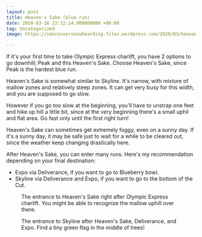 ```yaml
---
layout: post
title: Heaven's Sake (blue run)
date: 2020-03-16 22:12:14.000000000 +00:00
tag: Uncategorized
image: https://vancouversnowboarding.files.wordpress.com/2020/03/heavens.png

---
```

<!-- wp:paragraph -->
<p>If it's your first time to take Olympic Express charlift, you have 2 options to go downhill; Peak and this Heaven's Sake. Choose Heaven's Sake, since Peak is the hardest blue run.</p>
<!-- /wp:paragraph -->

<!-- wp:paragraph -->
<p>Heaven's Sake is somewhat similar to Skyline. It's narrow, with mixture of mallow zones and relatively steep zones. It can get very busy for this width, and you are supposed to go slow. </p>
<!-- /wp:paragraph -->

<!-- wp:paragraph -->
<p>However if you go too slow at the beginning, you'll have to unstrap one feet and hike up hill a little bit, since at the very beginning there's a small uphil and flat area. Go fast only until the first right turn!</p>
<!-- /wp:paragraph -->

<!-- wp:paragraph -->
<p>Heaven's Sake can sometimes get extremely foggy, even on a sunny day. If it's a sunny day, it may be safe just to wait for a while to be cleared out, since the weather keep changing drastically here.</p>
<!-- /wp:paragraph -->

<!-- wp:paragraph -->
<p>After Heaven's Sake, you can enter many runs. Here's my recommendation depending on your final destination:</p>
<!-- /wp:paragraph -->

<!-- wp:list -->
<ul><li>Expo via Deliverance, if you want to go to Blueberry bowl. </li><li>Skyline via Deliverance and Expo, if you want to go to the bottom of the Cut.</li></ul>
<!-- /wp:list -->

<!-- wp:image -->
<figure class="wp-block-image"><img src="https://lh3.googleusercontent.com/QG6wH2GNDz7cDydQTR1T4Hy-AJU4gjXwnuldNitESt2lFbhOcEn9G4L42pNWEox_Oimcl-z9TuBVXbVnpBFcHv2W3FnOBRI4yXl2K5iH6iWyNb9gdbCa3t_C76SbAFMyVDkipnjl22AxJT5Ml64GXLlKJqUbXfkCFwTlOeBVqx96p0Gk_XE2BuMVoPxUA7lwfwHrqN4ERCKJ2VYuq5gtIu6SjXzzVjNzFI7as-Phf2tBPCe3hYuEftT3O0YH-tpHkZWgy-bA_xMD3IDcDHCGQ5Fm0V298vXuSfUExXjzfKwubKauvgtwFDikwl4Vol-C16G63IP8H5N6Dn_6fiAb9K2kUp18vl5kuU2WOQLcr0hb7xh6-RdiF9zWfTemaPLRbsGbdjf1ITZdILDJBzjMGpTUhAweX9kqOOAwire9f75OLQW57ubB9f7_hRVnzh5HRKC2AlaA_HKnvVsE7yZDTvthB19yRl_NR1H2IaJqYr6FopllmrBf6ceFY5nfjg0cCyIwoJdL4gSugJwM8vZ0Wzay7_TO2p8MkZu0_Tj__frnZKRaktt_NVKsoNwD0YgAEn_PgqrvC3fgRqhZkY9Urweh1QXoESeGshcfAqIAldqn7ynMoUUt-upLBeCnU9inSZu4lZ14Le4YUdaSTHunTTK-0w091mQYBCrODNzLTpcZyn6JJ1CDfnz4zDs9t7B9zMvYI882L23NfCaD_9ukg6QgkIi8vijHNs0W6sbQajuOWi_Wks-zw3Y=w1824-h1368-no" alt="" /><figcaption>The entrance to Heaven's Sake right after Olympic Express charlift. You might be able to recognize the mallow uphill over there.</figcaption></figure>
<!-- /wp:image -->

<!-- wp:image -->
<figure class="wp-block-image"><img src="https://lh3.googleusercontent.com/GJgdznOVvwrtNbuzb6c5jR-fkOYjwLHSX2hmpa0CCEMMy-fvTZlX1wbJjN7k3BrOa0RhISP-elBdMb7dmvD-XqzvPNt12gMwT6FKvTONNPes_MtCfwul7FVnmkluF4KshW9JtOaqbKj3uK3n-EkF9s2AcZhIBzm8fONy80ld2_a81yrgQoIKO30ZF1XZrefIm7I5RPIejnm9RnMSQRHWhRgV2deYqcBHVU-TSfOplVtdCcmpwWJbH1GevjFIWea2jPOBUFpD6VKWM2mDTICEuxyT5vgFadC3GtTw0MywrjwuCv_Ry9RZ5-x5nMDLxA37wwnU8RQ0TO7wLkdENPzbH3j6t2I-enNdtybZtpAGx08c7wQCZ46oVP1ofGDGbdVJu11-PMTsK0n9EnZbni_4RXVVkFwUiTFFTBWDDRxIqfIYKT6Gq1eYZZ1AqHqds-hTK6cNvOSJ2GDIBD7D3SKa_3U5qW2yZjRCiuJrV05PqqDAWB8SN2Qki3MOPAPGeE7fRx3rQQKvbvUQIFI_iZAvdZquCrz2XT_5F9aL3VS8j9uMVlMWODBekJRR2a1dcuZBNhTlSf8UMaCbFkJqsmdE6PhCI33tBuUBUJm8ATWkae0oK1oCk5GHEvECIIMG0neRUpLQcOBz0XDpIyfdUVLF3HYXgaj5biWvhQkQvSyLeJJAY7fzFvd9nf59Nn3IGcb2l9S1iZnSr0gdoNkHiGAI_nEcNjg7c3dXxam8thbZQ-M-8lcaFXX9lJw=w1824-h1368-no" alt="" /><figcaption>The entrance to Skyline after Heaven's Sake, Deliverance, and Expo. Find a tiny green flag in the middle of trees!</figcaption></figure>
<!-- /wp:image -->
